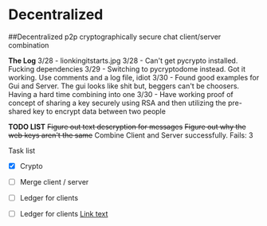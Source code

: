 # Decentralized
##Decentralized p2p cryptographically secure chat client/server combination

**The Log**
3/28 - lionkingitstarts.jpg
3/28 - Can't get pycrypto installed. Fucking dependencies
3/29 - Switching to pycryptodome instead. Got it working. Use comments and a log file, idiot
3/30 - Found good examples for Gui and Server. The gui looks like shit but, beggers can't be choosers. Having a hard time
combining into one
3/30 - Have working proof of concept of sharing a key securely using RSA and then utilizing the pre-shared key to encrypt data between two people

**TODO LIST**
~~Figure out text descryption for messages~~
~~Figure out why the web keys aren't the same~~
Combine Client and Server successfully. Fails: 3

Task list
- [x] Crypto
- [ ] Merge client / server
- [ ] Ledger for clients
- [ ] Ledger for clients
[Link text](https://link.com/)


